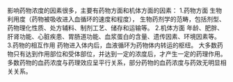 ## 

影响药物浓度的因素很多，主要有药物方面和机体方面的因素：
1.药物方面
生物利用度（药物被吸收进入血循环的速度和程度），
生物药剂学的范畴，包括剂型、药物理化性质、处方辅料、制剂工艺、储存和运输等。
2.机体方面
年龄、肥胖、肝肾功能、心脏疾患、胃肠道功能、血浆蛋白的含量、遗传因素、环境因素等。
3.药物的相互作用
药物进入体内后，血液循环为药物体内转运的枢纽。
大多数药物只有达到作用部位和受体部位，并达到一定的浓度后，才产生一定的药理作用。
多数药物的血药浓度与药理效应呈平行关系，部分药物的血药浓度与药效无明显相关关系。
